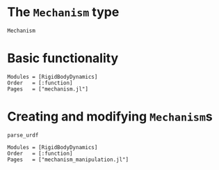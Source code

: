 # The `Mechanism` type

```@docs
Mechanism
```

# Basic functionality
```@autodocs
Modules = [RigidBodyDynamics]
Order   = [:function]
Pages   = ["mechanism.jl"]
```

# Creating and modifying `Mechanism`s
```@docs
parse_urdf
```

```@autodocs
Modules = [RigidBodyDynamics]
Order   = [:function]
Pages   = ["mechanism_manipulation.jl"]
```
